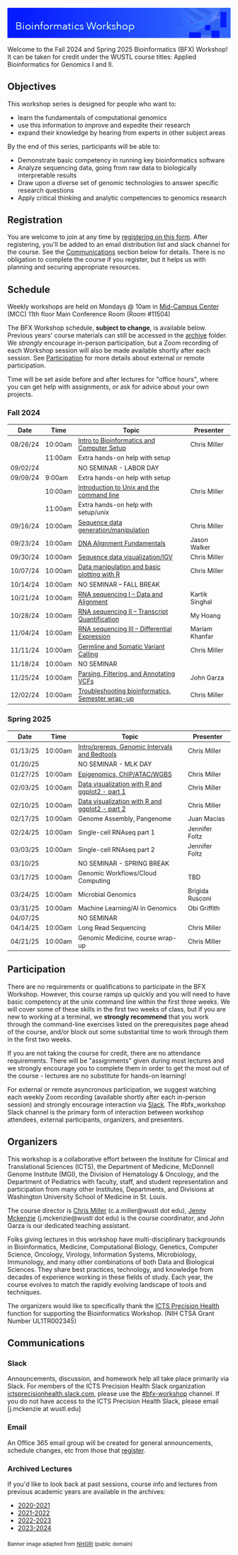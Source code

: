 ![](images/banner.jpg)

Welcome to the Fall 2024 and Spring 2025 Bioinformatics (BFX) Workshop! It can be taken for credit under the WUSTL course titles: Applied Bioinformatics for Genomics I and II.


## Objectives

This workshop series is designed for people who want to:

- learn the fundamentals of computational genomics
- use this information to improve and expedite their research
- expand their knowledge by hearing from experts in other subject areas

By the end of this series, participants will be able to:

- Demonstrate basic competency in running key bioinformatics software
- Analyze sequencing data, going from raw data to biologically interpretable results
- Draw upon a diverse set of genomic technologies to answer specific research questions
- Apply critical thinking and analytic competencies to genomics research

## Registration

You are welcome to join at any time by [registering on this form](https://redcap.link/BFX2024). After registering, you'll be added to an email distribution list and slack channel for the course. See the [Communications](README.md#Communications) section below for details. There is no obligation to complete the course if you register, but it helps us with planning and securing appropriate resources.

## Schedule

Weekly workshops are held on Mondays @ 10am in [Mid-Campus Center](https://maps.google.com/?q=4590%20Children) (MCC) 11th floor Main Conference Room (Room #11504)

The BFX Workshop schedule, __subject to change__, is available below. Previous years' course materials can still be accessed in the [archive](archive) folder. We *strongly* encourage in-person participation, but a Zoom recording of each Workshop session will also be made available shortly after each session. See [Participation](README.md#Participation) for more details about external or remote participation.

Time will be set aside before and after lectures for "office hours", where you can get help with assignments, or ask for advice about your own projects.


### Fall 2024
|Date|Time|Topic|Presenter|
|----|-----|---------|------------|
|08/26/24	| 10:00am | [Intro to Bioinformatics and Computer Setup](lectures/week_01) | Chris Miller |
|	| 11:00am | Extra hands-on help with setup | |
|09/02/24 | | NO SEMINAR - LABOR DAY | | 
|09/09/24 |	9:00am | Extra hands-on help with setup | |
|  |	10:00am | [Introduction to Unix and the command line](lectures/week_02) |Chris Miller |
|  |	11:00am | Extra hands-on help with setup/unix |  |
|09/16/24 | 10:00am     | [Sequence data generation/manipulation](lectures/week_03) | Chris Miller |
|09/23/24 | 10:00am     | [DNA Alignment Fundamentals](lectures/week_04) | Jason Walker |
|09/30/24 | 10:00am     | [Sequence data visualization/IGV](lectures/week_05) | Chris Miller |
|10/07/24 | 10:00am	| [Data manipulation and basic plotting with R](lectures/week_06) | Chris Miller |
|10/14/24 | 10:00am	| NO SEMINAR – FALL BREAK	| |
|10/21/24 | 10:00am	| [RNA sequencing I – Data and Alignment](lectures/week_07) | Kartik Singhal |
|10/28/24 | 10:00am	| [RNA sequencing II – Transcript Quantification](lectures/week_08) | My Hoang |
|11/04/24 | 10:00am	| [RNA sequencing III – Differential Expression](lectures/week_09) | Mariam Khanfar |
|11/11/24 | 10:00am	| [Germline and Somatic Variant Calling](lectures/week_10) | Chris Miller |
|11/18/24 | 10:00am	| NO SEMINAR  | | 
|11/25/24 | 10:00am	| [Parsing, Filtering, and Annotating VCFs](lectures/week_11) | John Garza |
|12/02/24 | 10:00am	| [Troubleshooting bioinformatics, Semester wrap-up](lectures/week_12) | Chris Miller |



### Spring 2025

|Date|Time|Topic|Presenter|
|----|-----|---------|------------|
| 01/13/25 | 10:00am | [Intro/prereqs, Genomic Intervals and Bedtools](lectures/week_13) | Chris Miller |
| 01/20/25 |   | NO SEMINAR - MLK DAY | |
| 01/27/25 | 10:00am | [Epigenomics, ChIP/ATAC/WGBS](lectures/week_14) | Chris Miller |
| 02/03/25 | 10:00am | [Data visualization with R and ggplot2 - part 1](lectures/week_15) | Chris Miller |
| 02/10/25 | 10:00am | [Data visualization with R and ggplot2 - part 2](lectures/week_16) | Chris Miller |
| 02/17/25 | 10:00am | Genome Assembly, Pangenome | Juan Macias |
| 02/24/25 | 10:00am | Single-cell RNAseq part 1 | Jennifer Foltz |
| 03/03/25 | 10:00am | Single-cell RNAseq part 2 | Jennifer Foltz |
| 03/10/25 |   | NO SEMINAR - SPRING BREAK | |
| 03/17/25 | 10:00am | Genomic Workflows/Cloud Computing | TBD |
| 03/24/25 | 10:00am | Microbial Genomics | Brigida Rusconi |
| 03/31/25 | 10:00am | Machine Learning/AI in Genomics | Obi Griffith |
| 04/07/25 |   | NO SEMINAR | |
| 04/14/25 | 10:00am | Long Read Sequencing | Chris Miller |
| 04/21/25 | 10:00am | Genomic Medicine, course wrap-up | Chris Miller |


## Participation

There are no requirements or qualifications to participate in the BFX Workshop. However, this course ramps up quickly and you will need to have basic competency at the unix command line within the first three weeks. We will cover some of these skills in the first two weeks of class, but if you are new to working at a terminal, we **strongly recommend** that you work through the command-line exercises listed on the prerequisites page ahead of the course, and/or block out some substantial time to work through them in the first two weeks. 

If you are not taking the course for credit, there are no attendance requirements. There will be "assignments" given during most lectures and we strongly encourage you to complete them in order to get the most out of the course - lectures are no substitute for hands-on learning!

For external or remote asyncronous participation, we suggest watching each weekly Zoom recording (available shortly after each in-person session) and strongly encourage interaction via [Slack](README.md#Slack). The #bfx_workshop Slack channel is the primary form of interaction between workshop attendees, external participants, organizers, and presenters. 

## Organizers

This workshop is a collaborative effort between the Institute for Clinical and Translational Sciences (ICTS), the Department of Medicine, McDonnell Genome Institute (MGI), the Division of Hematology & Oncology, and the Department of Pediatrics with faculty, staff, and student representation and participation from many other Institutes, Departments, and Divisions at Washington University School of Medicine in St. Louis.

The course director is [Chris Miller](https://oncology.wustl.edu/people/christopher-a-miller-phd/) (c.a.miller@wustl dot edu), [Jenny Mckenzie](https://icts-precisionhealth.wustl.edu/people/jenny-mckenzie-phd/) (j.mckenzie@wustl dot edu) is the course coordinator, and John Garza is our dedicated teaching assistant.

Folks giving lectures in this workshop have multi-disciplinary backgrounds in Bioinformatics, Medicine, Computational Biology, Genetics, Computer Science, Oncology, Virology, Information Systems, Microbiology, Immunology, and many other combinations of both Data and Biological Sciences. They share best practices, technology, and knowledge from decades of experience working in these fields of study. Each year, the course evolves to match the rapidly evolving landscape of tools and techniques. 

The organizers would like to specifically thank the [ICTS Precision Health](https://icts-precisionhealth.wustl.edu/) function for supporting the Bioinformatics Workshop. (NIH CTSA Grant Number UL1TR002345)

## Communications

### Slack

Announcements, discussion, and homework help all take place primarily via Slack. For members of the ICTS Precision Health Slack organization [ictsprecisionhealth.slack.com](http://ictsprecisionhealth.slack.com), please use the [#bfx-workshop](https://ictsprecisionhealth.slack.com/archives/C040Q704WS2) channel. If you do not have access to the ICTS Precision Health Slack, please email [j.mckenzie at wustl.edu]

### Email

An Office 365 email group will be created for general announcements, schedule changes, etc from those that [register](README.md#Registration).  

### Archived Lectures

If you'd like to look back at past sessions, course info and lectures from previous academic years are available in the archives:

- [2020-2021](archive/v2020-2021)
- [2021-2022](archive/v2021-2022) 
- [2022-2023](archive/v2022-2023)
- [2023-2024](archive/v2023-2024)

<sub>Banner image adapted from [NHGRI](https://www.flickr.com/photos/genomegov/27862777945) (public domain)</sub>
